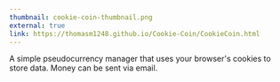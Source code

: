 ```yaml
---
thumbnail: cookie-coin-thumbnail.png
external: true
link: https://thomasm1248.github.io/Cookie-Coin/CookieCoin.html
---
```


A simple pseudocurrency manager that uses your browser's cookies to store data. Money can be sent via email.
